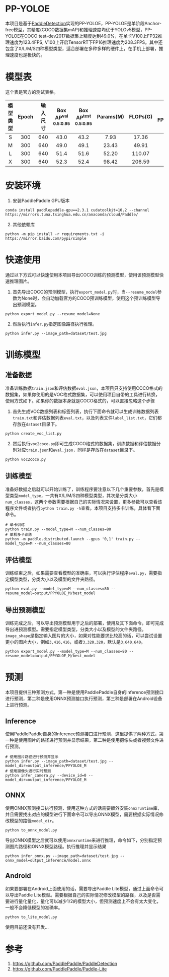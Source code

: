 # PP-YOLOE

本项目是基于[PaddleDetection](https://github.com/PaddlePaddle/PaddleDetection)实现的PP-YOLOE，PP-YOLOE是单阶段Anchor-free模型，其精度(COCO数据集mAP)和推理速度均优于YOLOv5模型，PP-YOLOE在COCO test-dev2017数据集上精度达到49.0%，在单卡V100上FP32推理速度为123.4FPS, V100上开启TensorRT下FP16推理速度为208.3FPS。其中还包含了X/L/M/S四种模型类型，适合部署在多种多样的硬件上，在手机上部署，推理速度也是极快的。

# 模型表
这个表是官方的测试表格。

| 模型类型 | Epoch | 输入尺寸 | Box AP<sup>val<br>0.5:0.95 | Box AP<sup>test<br>0.5:0.95 | Params(M) | FLOPs(G) | V100 FP32(FPS) | V100 TensorRT FP16(FPS) |
|:----:|:-----:|:----:|:--------------------------:|:---------------------------:|:---------:|:--------:|:--------------:|:-----------------------:|
|  S   |  300  | 640  |            43.0            |            43.2             |   7.93    |  17.36   |     208.3      |          333.3          |
|  M   |  300  | 640  |            49.0            |            49.1             |   23.43   |  49.91   |     123.4      |          208.3          |
|  L   |  300  | 640  |            51.4            |            51.6             |   52.20   |  110.07  |      78.1      |          149.2          | 
|  X   |  300  | 640  |            52.3            |            52.4             |   98.42   |  206.59  |      45.0      |          95.2           | 


# 安装环境
1. 安装PaddlePaddle GPU版本
```shell
conda install paddlepaddle-gpu==2.3.1 cudatoolkit=10.2 --channel https://mirrors.tuna.tsinghua.edu.cn/anaconda/cloud/Paddle/
```

2. 其他依赖库
```shell
python -m pip install -r requirements.txt -i https://mirror.baidu.com/pypi/simple
```

# 快速使用

通过以下方式可以快速使用本项目导出COCO训练的预测模型，使用该预测模型快速推理图片。

1. 首先导出COCO的预测模型，执行`export_model.py`时，当`--resume_model`参数为None时，会自动加载官方的COCO预训练模型，使用这个预训练模型导出预测模型。
```shell
python export_model.py --resume_model=None
```

2. 然后执行`infer.py`指定图像路径执行推理。
```shell
python infer.py --image_path=dataset/test.jpg
```

# 训练模型


## 准备数据

准备训练数据`train.json`和评估数据`eval.json`，本项目只支持使用COCO格式的数据集，如果你使用的是VOC格式数据集，可以使用项目自带的工具进行转换，使用方式如下。如果你的数据本身就是COCO格式的，可以直接忽略这个步骤

1. 首先生成VOC数据列表和标签列表，执行下面命令就可以生成训练数据列表`train.txt`和评估数据列表`eval.txt`，以及列表文件`label_list.txt`，它们都存放在`dataset`目录下。
```shell
python create_voc_list.py
```

2. 然后执行`voc2coco.py`即可生成COCO格式的数据集，训练数据和评估数据分别对应`train.json`和`eval.json`，同样是存放在`dataset`目录下。
```shell
python voc2coco.py
```

## 训练模型

准备好数据之后就可以开始训练了，训练程序要注意以下几个重要参数，首先是模型类型`model_type`，一共有X/L/M/S四种模型类型，其次是分类大小`num_classes`，这两个参数需要根据自己的实际情况来设置，更多参数可以查看该程序文件或者执行`python train.py -h`查看。本项目支持多卡训练，具体看下面命令。
```shell
# 单卡训练
python train.py --model_type=M --num_classes=80
# 单机多卡训练
python -m paddle.distributed.launch --gpus '0,1' train.py --model_type=M --num_classes=80
```

## 评估模型

训练结束之后，如果需要查看模型的准确率，可以执行评估程序`eval.py`，需要指定模型类型，分类大小以及模型的文件夹路径。
```shell
python eval.py --model_type=M --num_classes=80 --resume_model=output/PPYOLOE_M/best_model
```

## 导出预测模型

训练完成之后，可以导出预测模型用于之后的部署，使用及其下面命令，即可完成导出进预测模型。需要指定模型类型，分类大小以及模型的文件夹路径。`image_shape`是指定输入图片的大小，如果对性能要求比较高的话，可以尝试设置更小的图片大小，例如`3,416,416`，或者`3,320,320`，默认是`3,640,640`。
```shell
python export_model.py --model_type=M --num_classes=80 --resume_model=output/PPYOLOE_M/best_model
```

# 预测

本项目提供三种预测方式，第一种是使用PaddlePaddle自身的Inference预测接口进行预测，第二种是使用ONNX预测接口执行预测，第三种是部署在Android设备上进行预测。

## Inference

使用PaddlePaddle自身的Inference预测接口进行预测，这里提供了两种方式，第一种是使用图片的路径进行预测并显示结果，第二种是使用摄像头或者视频文件进行预测。
```shell
# 使用图片路径进行预测并显示
python infer.py --image_path=dataset/test.jpg --model_dir=output_inference/PPYOLOE_M
# 使用摄像头进行实时预测
python infer_camera.py --device_id=0 --model_dir=output_inference/PPYOLOE_M
```

## ONNX

使用ONNX预测接口执行预测，使用这种方式的话需要额外安装`onnxruntime`库，并且需要找出对应的模型进行下面命令可以导出ONNX模型，需要根据实际情况修改模型的路径`model_dir`。
```shell
python to_onnx_model.py
```

导出ONNX模型之后就可以使用`onnxruntime`来进行推理，命令如下，分别指定预测图片路径和ONNX模型路径。执行推理并显示结果
```shell
python infer_onnx.py --image_path=dataset/test.jpg --onnx_model=output_inference/model.onnx
```

## Android

如果要部署在Android上面使用的话，需要导出Paddle Lite模型，通过上面命令可以导出Paddle Lite模型。需要根据自己的实际情况修改模型的路径，以及是否需要进行量化量化，量化可以减少1/2的模型大小，但预测速度上不会有太大变化，一般不会降低模型的准确率。
```shell
python to_lite_model.py
```

使用目前还没有开发...


# 参考

1. https://github.com/PaddlePaddle/PaddleDetection
2. https://github.com/PaddlePaddle/Paddle-Lite
